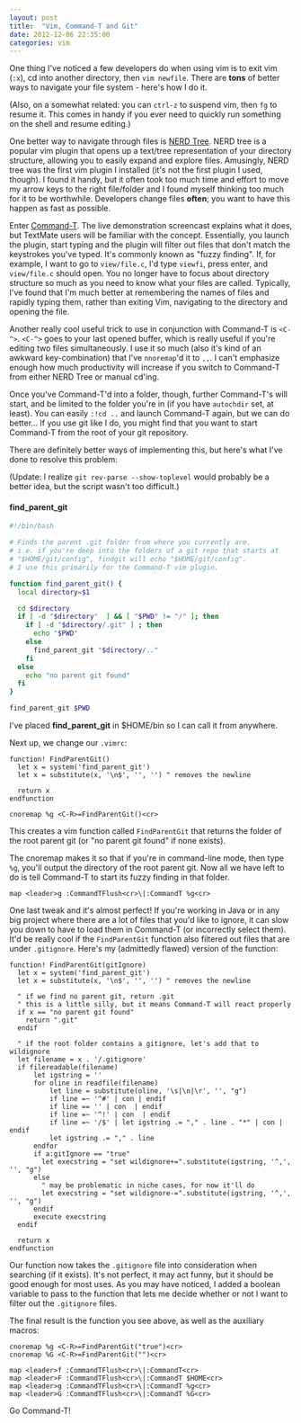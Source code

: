 ```yaml
---
layout: post
title:  "Vim, Command-T and Git"
date: 2012-12-06 22:35:00
categories: vim
---
```


One thing I've noticed a few developers do when using vim is to exit vim
(`:x`), cd into another directory, then `vim newfile`. There are **tons** of
better ways to navigate your file system - here's how I do it.

(Also, on a somewhat related: you can `ctrl-z` to suspend vim, then `fg` to
resume it. This comes in handy if you ever need to quickly run something on
the shell and resume editing.)

One better way to navigate through files is [NERD
Tree](http://www.vim.org/scripts/script.php?script_id=1658). NERD tree is a
popular vim plugin that opens up a text/tree representation of your directory
structure, allowing you to easily expand and explore files. Amusingly, NERD
tree was the first vim plugin I installed (it's not the first plugin I used,
though). I found it handy, but it often took too much time and effort to move
my arrow keys to the right file/folder and I found myself thinking too much
for it to be worthwhile. Developers change files **often**; you want to have
this happen as fast as possible.

Enter [Command-T](https://wincent.com/products/command-t). The live
demonstration screencast explains what it does, but TextMate users will be
familiar with the concept. Essentially, you launch the plugin, start typing and
the plugin will filter out files that don't match the keystrokes you've typed.
It's commonly known as "fuzzy finding". If, for example, I want to go to
`view/file.c`, I'd type `viewfi`, press enter, and `view/file.c` should open.
You no longer have to focus about directory structure so much as you need to
know what your files are called. Typically, I've found that I'm much better at
remembering the names of files and rapidly typing them, rather than exiting
Vim, navigating to the directory and opening the file.

Another really cool useful trick to use in conjunction with Command-T is
`<C-^>`. `<C-^>` goes to your last opened buffer, which is really useful if
you're editing two files simultaneously. I use it so much (also it's kind of an
awkward key-combination) that I've `nnoremap`'d it to `,,`.  I can't emphasize
enough how much productivity will increase if you switch to Command-T from
either NERD Tree or manual cd'ing.

Once you've Command-T'd into a folder, though, further Command-T's will start,
and be limited to the folder you're in (if you have `autochdir` set, at least).
You can easily `:!cd ..` and launch Command-T again, but we can do better...
If you use git like I do, you might find that you want to start Command-T from
the root of your git repository.

There are definitely better ways of implementing this, but here's what I've
done to resolve this problem:

(Update: I realize `git rev-parse --show-toplevel` would probably be a better
idea, but the script wasn't too difficult.)

#### find\_parent\_git
```bash
#!/bin/bash

# Finds the parent .git folder from where you currently are.
# i.e. if you're deep into the folders of a git repo that starts at
# "$HOME/git/config", findgit will echo "$HOME/git/config".
# I use this primarily for the Command-T vim plugin.

function find_parent_git() {
  local directory=$1

  cd $directory
  if [ -d "$directory"  ] && [ "$PWD" != "/" ]; then
    if [ -d "$directory/.git" ] ; then
      echo "$PWD"
    else
      find_parent_git "$directory/.."
    fi
  else
    echo "no parent git found"
  fi
}

find_parent_git $PWD
```

I've placed **find\_parent\_git** in $HOME/bin so I can call it from anywhere.

Next up, we change our `.vimrc`:

    function! FindParentGit()
      let x = system('find_parent_git')
      let x = substitute(x, '\n$', '', '') " removes the newline

      return x
    endfunction

    cnoremap %g <C-R>=FindParentGit()<cr>

This creates a vim function called `FindParentGit` that returns the folder of
the root parent git (or "no parent git found" if none exists).

The cnoremap makes it so that if you're in command-line mode, then type `%g`,
you'll output the directory of the root parent git. Now all we have left to do
is tell Command-T to start its fuzzy finding in that folder.

    map <leader>g :CommandTFlush<cr>\|:CommandT %g<cr>

One last tweak and it's almost perfect! If you're working in Java or in any
big project where there are a lot of files that you'd like to ignore, it can
slow you down to have to load them in Command-T (or incorrectly select them).
It'd be really cool if the `FindParentGit` function also filtered out files
that are under `.gitignore`. Here's my (admittedly flawed) version of the
function:

    function! FindParentGit(gitIgnore)
      let x = system('find_parent_git')
      let x = substitute(x, '\n$', '', '') " removes the newline

      " if we find no parent git, return .git
      " this is a little silly, but it means Command-T will react properly
      if x == "no parent git found"
        return ".git"
      endif

      " if the root folder contains a gitignore, let's add that to wildignore
      let filename = x . '/.gitignore'
      if filereadable(filename)
          let igstring = ''
          for oline in readfile(filename)
              let line = substitute(oline, '\s|\n|\r', '', "g")
              if line =~ '^#' | con | endif
              if line == '' | con  | endif
              if line =~ '^!' | con  | endif
              if line =~ '/$' | let igstring .= "," . line . "*" | con | endif
              let igstring .= "," . line
          endfor
          if a:gitIgnore == "true"
            let execstring = "set wildignore+=".substitute(igstring, '^,', '', "g")
          else
            " may be problematic in niche cases, for now it'll do
            let execstring = "set wildignore-=".substitute(igstring, '^,', '', "g")
          endif
          execute execstring
      endif

      return x
    endfunction

Our function now takes the `.gitignore` file into consideration when searching
(if it exists).  It's not perfect, it may act funny, but it should be good
enough for most uses. As you may have noticed, I added a boolean variable to
pass to the function that lets me decide whether or not I want to filter out
the `.gitignore` files.

The final result is the function you see above, as well as the auxiliary
macros:

    cnoremap %g <C-R>=FindParentGit("true")<cr>
    cnoremap %G <C-R>=FindParentGit("")<cr>

    map <leader>f :CommandTFlush<cr>\|:CommandT<cr>
    map <leader>F :CommandTFlush<cr>\|:CommandT $HOME<cr>
    map <leader>g :CommandTFlush<cr>\|:CommandT %g<cr>
    map <leader>G :CommandTFlush<cr>\|:CommandT %G<cr>

Go Command-T!
